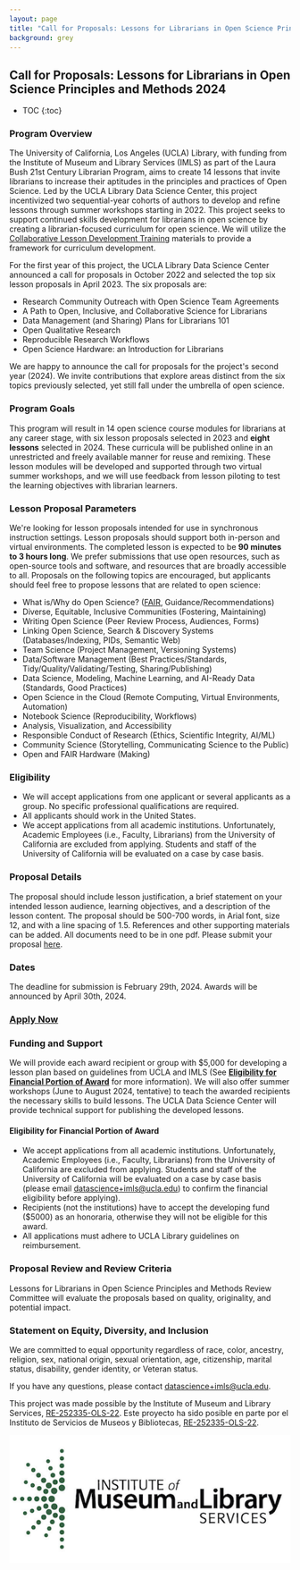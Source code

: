 ```yaml
---
layout: page
title: "Call for Proposals: Lessons for Librarians in Open Science Principles and Methods" 
background: grey
---
```


<div class="col-lg-12 text-center">
	<h2 class="section-heading">Call for Proposals: Lessons for Librarians in Open Science Principles and Methods 2024</h2>
</div>

<!-- *A Call for Proposals for year 2 of the project will be released on **2023-11-29**. Check back then.* !-->

* TOC
{:toc}

### Program Overview 

The University of California, Los Angeles (UCLA) Library, with funding from the Institute of Museum and Library Services (IMLS) as part of the Laura Bush 21st Century Librarian Program, aims to create 14 lessons that invite librarians to increase their aptitudes in the principles and practices of Open Science. Led by the UCLA Library Data Science Center, this project incentivized two sequential-year cohorts of authors to develop and refine lessons through summer workshops starting in 2022. This project seeks to support continued skills development for librarians in open science by creating a librarian-focused curriculum for open science. We will utilize the [Collaborative Lesson Development Training](https://carpentries.github.io/lesson-development-training/) materials to provide a framework for curriculum development. 

For the first year of this project, the UCLA Library Data Science Center announced a call for proposals in October 2022 and selected the top six lesson proposals in April 2023. The six proposals are: 

* Research Community Outreach with Open Science Team Agreements
* A Path to Open, Inclusive, and Collaborative Science for Librarians
* Data Management (and Sharing) Plans for Librarians 101
* Open Qualitative Research
* Reproducible Research Workflows
* Open Science Hardware: an Introduction for Librarians

We are happy to announce the call for proposals for the project's second year (2024). We invite contributions that explore areas distinct from the six topics previously selected, yet still fall under the umbrella of open science.

### Program Goals

This program will result in 14 open science course modules for librarians at any career stage, with six lesson proposals selected in 2023 and **eight lessons** selected in 2024. These curricula will be published online in an unrestricted and freely available manner for reuse and remixing. These lesson modules will be developed and supported through two virtual summer workshops, and we will use feedback from lesson piloting to test the learning objectives with librarian learners.

### Lesson Proposal Parameters

We're looking for lesson proposals intended for use in synchronous instruction settings. Lesson proposals should support both in-person and virtual environments. The completed lesson is expected to be **90 minutes to 3 hours long**. We prefer submissions that use open resources, such as open-source tools and software, and resources that are broadly accessible to all. Proposals on the following topics are encouraged, but applicants should feel free to propose lessons that are related to open science: 

* What is/Why do Open Science? ([FAIR](https://www.go-fair.org/fair-principles/), Guidance/Recommendations)
* Diverse, Equitable, Inclusive Communities (Fostering, Maintaining)
* Writing Open Science (Peer Review Process, Audiences, Forms)
* Linking Open Science, Search & Discovery Systems (Databases/Indexing, PIDs, Semantic Web)
* Team Science (Project Management, Versioning Systems)
* Data/Software Management (Best Practices/Standards, Tidy/Quality/Validating/Testing, Sharing/Publishing)
* Data Science, Modeling, Machine Learning, and AI-Ready Data (Standards, Good Practices)
* Open Science in the Cloud (Remote Computing, Virtual Environments, Automation)
* Notebook Science (Reproducibility, Workflows)
* Analysis, Visualization, and Accessibility
* Responsible Conduct of Research (Ethics, Scientific Integrity, AI/ML)
* Community Science (Storytelling, Communicating Science to the Public)
* Open and FAIR Hardware (Making)

### Eligibility

* We will accept applications from one applicant or several applicants as a group. No specific professional qualifications are required. 
* All applicants should work in the United States.
* We accept applications from all academic institutions. Unfortunately, Academic Employees (i.e., Faculty, Librarians) from the University of California are excluded from applying. Students and staff of the University of California will be evaluated on a case by case basis.

### Proposal Details

The proposal should include lesson justification, a brief statement on your intended lesson audience, learning objectives, and a description of the lesson content. The proposal should be 500-700 words, in Arial font, size 12, and with a line spacing of 1.5. References and other supporting materials can be added. All documents need to be in one pdf. Please submit your proposal [here](https://www.surveymonkey.com/r/83FXJCX). 

### Dates 

The deadline for submission is February 29th, 2024. Awards will be announced by April 30th, 2024.

### [Apply Now](https://www.surveymonkey.com/r/83FXJCX)

### Funding and Support

We will provide each award recipient or group with $5,000 for developing a lesson plan based on guidelines from UCLA and IMLS (See [**Eligibility for Financial Portion of Award**](#eligibility-for-financial-portion-of-award) for more information). We will also offer summer workshops (June to August 2024, tentative) to teach the awarded recipients the necessary skills to build lessons. The UCLA Data Science Center will provide technical support for publishing the developed lessons.


#### Eligibility for Financial Portion of Award

* We accept applications from all academic institutions. Unfortunately, Academic Employees (i.e., Faculty, Librarians) from the University of California are excluded from applying. Students and staff of the University of California will be evaluated on a case by case basis (please email [datascience+imls@ucla.edu](mailto:datascience+imls@ucla.edu)) to confirm the financial eligibility before applying).
* Recipients (not the institutions) have to accept the developing fund ($5000) as an honoraria, otherwise they will not be eligible for this award. 
* All applications must adhere to UCLA Library guidelines on reimbursement.
 
### Proposal Review and Review Criteria

Lessons for Librarians in Open Science Principles and Methods Review Committee will evaluate the proposals based on quality, originality, and potential impact.

### Statement on Equity, Diversity, and Inclusion

We are committed to equal opportunity regardless of race, color, ancestry, religion, sex, national origin, sexual orientation, age, citizenship, marital status, disability, gender identity, or Veteran status.

If you have any questions, please contact [datascience+imls@ucla.edu](mailto:datascience+imls@ucla.edu). 

This project was made possible by the Institute of Museum and Library Services, [RE-252335-OLS-22](https://www.imls.gov/grants/awarded/re-252335-ols-22). 
Este proyecto ha sido posible en parte por el Instituto de Servicios de Museos y Bibliotecas, [RE-252335-OLS-22](https://www.imls.gov/grants/awarded/re-252335-ols-22).

<img src="assets/img/imls_logo_2c.png" width="600" />
